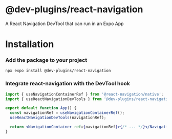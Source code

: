 # @dev-plugins/react-navigation

A React Navigation DevTool that can run in an Expo App

# Installation

### Add the package to your project

```
npx expo install @dev-plugins/react-navigation
```

### Integrate react-navigation with the DevTool hook

```jsx
import { useNavigationContainerRef } from '@react-navigation/native';
import { useReactNavigationDevTools } from '@dev-plugins/react-navigation';

export default function App() {
  const navigationRef = useNavigationContainerRef();
  useReactNavigationDevTools(navigationRef);

  return <NavigationContainer ref={navigationRef}>{/* ... */}</NavigationContainer>;
}
```
